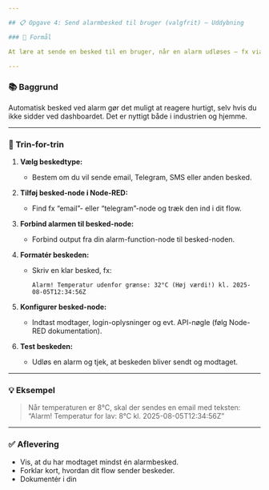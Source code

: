 ```yaml
---

## 📋 Opgave 4: Send alarmbesked til bruger (valgfrit) – Uddybning

### 🌟 Formål

At lære at sende en besked til en bruger, når en alarm udløses – fx via email, Telegram eller anden beskedtjeneste.

---
```


### 📚 Baggrund

Automatisk besked ved alarm gør det muligt at reagere hurtigt, selv hvis du ikke sidder ved dashboardet. Det er nyttigt både i industrien og hjemme.

---

### 📝 Trin-for-trin

1. **Vælg beskedtype:**  
   - Bestem om du vil sende email, Telegram, SMS eller anden besked.

2. **Tilføj besked-node i Node-RED:**  
   - Find fx “email”- eller “telegram”-node og træk den ind i dit flow.

3. **Forbind alarmen til besked-node:**  
   - Forbind output fra din alarm-function-node til besked-noden.

4. **Formatér beskeden:**  
   - Skriv en klar besked, fx:  
     ```
     Alarm! Temperatur udenfor grænse: 32°C (Høj værdi!) kl. 2025-08-05T12:34:56Z
     ```

5. **Konfigurer besked-node:**  
   - Indtast modtager, login-oplysninger og evt. API-nøgle (følg Node-RED dokumentation).

6. **Test beskeden:**  
   - Udløs en alarm og tjek, at beskeden bliver sendt og modtaget.

---

### 💡 Eksempel

> Når temperaturen er 8°C, skal der sendes en email med teksten:  
> “Alarm! Temperatur for lav: 8°C kl. 2025-08-05T12:34:56Z”

---

### ✅ Aflevering

- Vis, at du har modtaget mindst én alarmbesked.
- Forklar kort, hvordan dit flow sender beskeder.
- Dokumentér i din